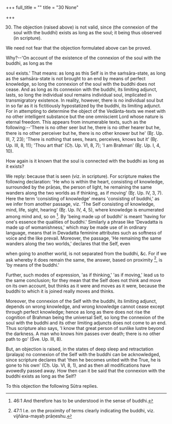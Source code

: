 +++
full_title = ""
title = "30 None"

+++


30. The objection (raised above) is not valid, since (the connexion of the soul with the buddhi) exists as long as the soul; it being thus observed (in scripture).

We need not fear that the objection formulated above can be proved.

Why?--'On account of the existence of the connexion of the soul with the buddhi, as long as the

soul exists.' That means: as long as this Self is in the saṁsāra-state, as long as the saṁsāra-state is not brought to an end by means of perfect knowledge, so long the connexion of the soul with the buddhi does not cease. And as long as its connexion with the buddhi, its limiting adjunct, lasts, so long the individual soul remains individual soul, implicated in transmigratory existence. In reality, however, there is no individual soul but in so far as it is fictitiously hypostatized by the buddhi, its limiting adjunct. For in attempting to determine the object of the Vedānta-texts we meet with no other intelligent substance but the one omniscient Lord whose nature is eternal freedom. This appears from innumerable texts, such as the following:--'There is no other seer but he, there is no other hearer but he, there is no other perceiver but he, there is no other knower but he' (Br̥. Up. III, 7, 23); 'There is nothing that sees, hears, perceives, knows but it' (Br̥. Up. III, 8, 11); 'Thou art that' (Cḥ. Up. VI, 8, 7); 'I am Brahman' (Br̥. Up. I, 4, 10).

How again is it known that the soul is connected with the buddhi as long as it exists?

We reply: because that is seen (viz. in scripture). For scripture makes the following declaration: 'He who is within the heart, consisting of knowledge, surrounded by the prāṇas, the person of light, he remaining the same wanders along the two worlds as if thinking, as if moving' (Br̥. Up. IV, 3, 7). Here the term 'consisting of knowledge' means 'consisting of buddhi,' as we infer from another passage, viz. 'The Self consisting of knowledge, mind, life, sight, hearing' (Br̥. Up. IV, 4, 5), where knowledge is enumerated among mind and, so on [^fn_30]. By 'being made up of buddhi' is meant 'having for one's essence the qualities of buddhi.' Similarly a phrase like 'Devadatta is made up of womanishness,' which may be made use of in ordinary language, means that in Devadatta feminine attributes such as softness of voice and the like prevail. Moreover, the passage, 'He remaining the same wanders along the two worlds,' declares that the Self, even

[^fn_30]: 46:1 And therefore has to be understood in the sense of buddhi.

when going to another world, is not separated from the buddhi, &c. For if we ask whereby it does remain the same, the answer, based on proximity [^fn_31], is 'by means of the buddhi.'

Further, such modes of expression, 'as if thinking,' 'as if moving,' lead us to the same conclusion; for they mean that the Self does not think and move on its own account, but thinks as it were and moves as it were, because the buddhi to which it is joined really moves and thinks.

Moreover, the connexion of the Self with the buddhi, its limiting adjunct, depends on wrong knowledge, and wrong knowledge cannot cease except through perfect knowledge; hence as long as there does not rise the cognition of Brahman being the universal Self, so long the connexion of the soul with the buddhi and its other limiting adjuncts does not come to an end. Thus scripture also says, 'I know that great person of sunlike lustre beyond the darkness. A man who knows him passes over death; there is no other path to go' (Śve. Up. III, 8).

[^fn_31]: 47:1 I.e. on the proximity of terms clearly indicating the buddhi, viz. vijñāna-mayaḥ prāṇeshu.

But, an objection is raised, in the states of deep sleep and retractation (pralaya) no connexion of the Self with the buddhi can be acknowledged, since scripture declares that 'then he becomes united with the True, he is gone to his own' (Cḥ. Up. VI, 8, 1), and as then all modifications have avowedly passed away. How then can it be said that the connexion with the buddhi exists as long as the Self?

To this objection the following Sūtra replies.

